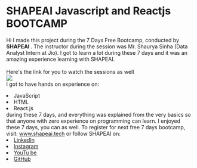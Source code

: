 # SHAPEAI Javascript and Reactjs BOOTCAMP 
Hi I made this project during the 7 Days Free Bootcamp, conducted by <b> SHAPEAI </b>. 
The instructor during the session was Mr. Shaurya Sinha (Data Analyst Intern at Jio). I got to learn a lot during these 7 days and it was an amazing experience learning with SHAPEAI. <br><br>Here's the link for you to watch the sessions as well<br> 
<a href="https://www.youtube.com/playlist?list=PL7zl8TDRnbulLetcbkthT0p_IzwgRAYbu"> <img 
src="https://github.com/ShapeAI/PYTHON-AND-DATA-ANALYTICS/blob/main/YOUTUBE%2 0THUMBNAIL-4.png"> </a> 
<br>I got to have hands on experience on: 
<li>JavaScript 
<li>HTML 
<li>React.js 
<br>during these 7 days, and everything was explained from the very basics so that anyone with zero experience on programming can learn. 
I enjoyed these 7 days, you can as well. To register for next free 7 days bootcamp, visit: <a href="https://www.shapeai.tech"> www.shapeai.tech</a> 
or follow SHAPEAI on: 
<li><a href= 
"https://in.linkedin.com/company/shapeai">LinkedIn</a> 
<li><a href= 
"https://www.instagram.com/shape.ai/?hl=en">Instagram</a> 
<li><a 
href= 
"https://www.youtube.com/channel/UCTUvDLTW9meuDXWcbmISPdA">YouTu be</a> 
<li><a href= 
"https://github.com/shapeai">GitHub</a>
